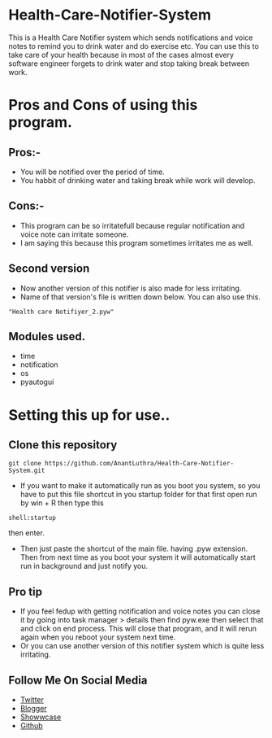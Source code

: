 # Health-Care-Notifier-System
This is a Health Care Notifier system which sends notifications and voice notes to remind you to drink water and do exercise etc.
You can use this to take care of your health because in most of the cases almost every software engineer forgets to drink water and stop taking break between work.

# Pros and Cons of using this program.
## Pros:- 
- You will be notified over the period of time.
- You habbit of drinking water and taking break while work will develop.

## Cons:-
- This program can be so irritatefull because regular notification and voice note can irritate someone.
- I am saying this because this program sometimes irritates me as well.

## Second version
- Now another version of this notifier is also made for less irritating.
- Name of that version's file is written down below. You can also use this.
```
"Health care Notifiyer_2.pyw"
```
## Modules used.
- time
- notification
- os
- pyautogui

# Setting this up for use..

## Clone this repository
```
git clone https://github.com/AnantLuthra/Health-Care-Notifier-System.git
```
- If you want to make it automatically run as you boot you system, so you have to put this file shortcut in you startup folder for that first open run by win + R then type this
```
shell:startup
```
then enter. 
- Then just paste the shortcut of the main file. having .pyw extension. Then from next time as you boot your system it will automatically start run in background and just notify you.
## Pro tip
- If you feel fedup with getting notification and voice notes you can close it by going into task manager > details then find pyw.exe then select that and click on end process. This will close that program, and it will rerun again when you reboot your system next time.
- Or you can use another version of this notifier system which is quite less irritating.

## Follow Me On Social Media
- [Twitter](https://twitter.com/anant_luthra_07)
- [Blogger](https://anantluthra.blogspot.com/)
- [Showwcase](https://www.showwcase.com/anant_luthra_07)
- [Github](https://github.com/AnantLuthra)
